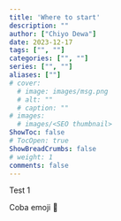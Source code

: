 ```yaml
---
title: 'Where to start'
description: ""
author: ["Chiyo Dewa"]
date: 2023-12-17
tags: ["", ""]
categories: ["", ""]
series: ["", ""]
aliases: [""]
# cover:
  # image: images/msg.png
  # alt: ""
  # caption: ""
# images:
  # images/<SEO thumbnail>
ShowToc: false
# TocOpen: true
ShowBreadCrumbs: false
# weight: 1
comments: false
---
```

Test 1

Coba emoji :see_no_evil: